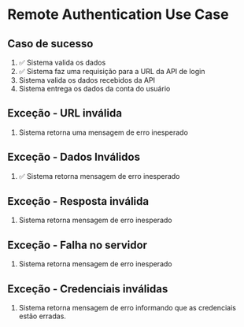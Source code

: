 # Remote Authentication Use Case

## Caso de sucesso
1. ✅ Sistema valida os dados
2. ✅ Sistema faz uma requisição para a URL da API de login
3. Sistema valida os dados recebidos da API
4. Sistema entrega os dados da conta do usuário

## Exceção - URL inválida
1. Sistema retorna uma mensagem de erro inesperado

## Exceção - Dados Inválidos
1. ✅ Sistema retorna mensagem de erro inesperado

## Exceção - Resposta inválida
1. Sistema retorna mensagem de erro inesperado

## Exceção - Falha no servidor
1. Sistema retorna mensagem de erro inesperado

## Exceção - Credenciais inválidas
1. Sistema retorna mensagem de erro informando que as credenciais estão erradas.